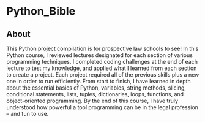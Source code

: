 # Python_Bible

## About
  This Python project compilation is for prospective law schools to see! In this Python course, I reviewed lectures designated for each       section of various programming techniques. I completed coding challenges at the end of each lecture to test my knowledge, and applied what I learned from each section to create a project. Each project required all of the previous skills plus a new one in order to run efficiently. From start to finish, I have learned in depth about the essential basics of Python, variables, string methods, slicing, conditional statements, lists, tuples, dictionaries, loops, functions, and object-oriented programming. By the end of this course, I have truly understood how powerful a tool programming can be in the legal profession – and fun to use.
